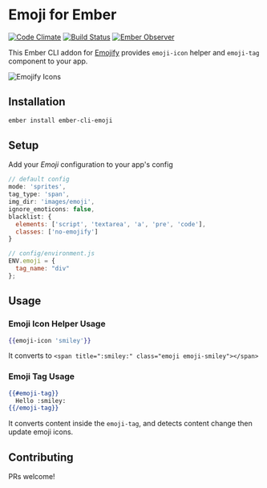 # Emoji for Ember
[![Code Climate][climate-badge]](climate-badge-url)
[![Build Status][travis-badge]][travis-badge-url]
[![Ember Observer][emberobserver-badge]][emberobserver-badge-url]


This Ember CLI addon for [Emojify](http://hassankhan.me/emojify.js) provides `emoji-icon` helper and `emoji-tag` component to your app.


![Emojify Icons](https://cloud.githubusercontent.com/assets/29342/8999460/78e3c256-36ef-11e5-95a8-15a2cd82414c.jpg)


## Installation
```sh
ember install ember-cli-emoji
```

## Setup
Add your *Emoji* configuration to your app's config

```javascript
// default config
mode: 'sprites',
tag_type: 'span',
img_dir: 'images/emoji',
ignore_emoticons: false,
blacklist: {
  elements: ['script', 'textarea', 'a', 'pre', 'code'],
  classes: ['no-emojify']
}

// config/environment.js
ENV.emoji = {
  tag_name: "div"
};
```

## Usage

### Emoji Icon Helper Usage
```handlebars
{{emoji-icon 'smiley'}}
```
It converts to `<span title=":smiley:" class="emoji emoji-smiley"></span>`

### Emoji Tag Usage
```handlebars
{{#emoji-tag}}
  Hello :smiley:
{{/emoji-tag}}
```
It converts content inside the `emoji-tag`, and detects content change then update emoji icons.

## Contributing
PRs welcome!

[travis-badge]: https://travis-ci.org/he9qi/ember-cli-emoji.svg
[travis-badge-url]: https://travis-ci.org/he9qi/ember-cli-emoji
[climate-badge]: https://codeclimate.com/github/he9qi/ember-cli-emoji/badges/gpa.svg
[climate-badge-url]: https://codeclimate.com/github/he9qi/ember-cli-emoji
[emberobserver-badge]: http://emberobserver.com/badges/ember-cli-emoji.svg
[emberobserver-badge-url]: http://emberobserver.com/addons/ember-cli-emoji
